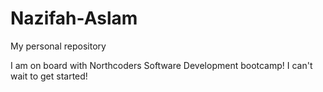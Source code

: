 # Nazifah-Aslam
My personal repository

I am on board with Northcoders Software Development bootcamp! I can't wait to get started!
